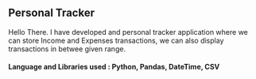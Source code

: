 ## Personal Tracker
Hello There. I have developed and personal tracker application where we can store Income and Expenses transactions, we can also display transactions in betwee given range.

#### Language and Libraries used : Python, Pandas, DateTime, CSV
